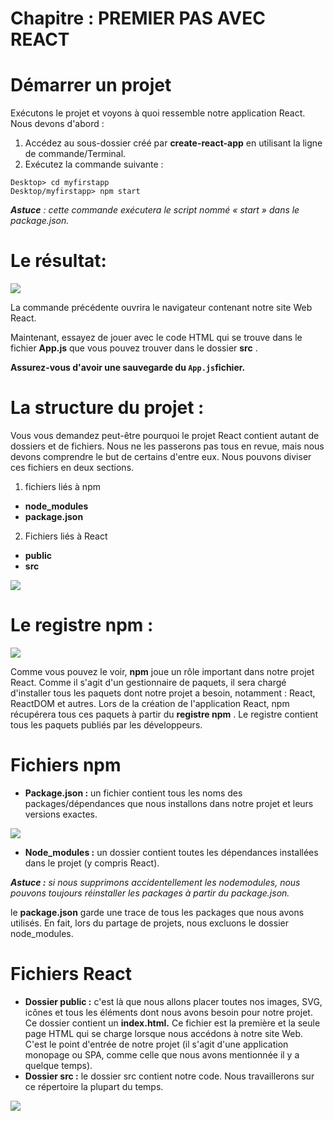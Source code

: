 # Chapitre : PREMIER PAS AVEC REACT

# Démarrer un projet

Exécutons le projet et voyons à quoi ressemble notre application React. Nous devons d'abord :

1. Accédez au sous-dossier créé par **create-react-app** en utilisant la ligne de commande/Terminal.
2. Exécutez la commande suivante :

```
Desktop> cd myfirstapp
Desktop/myfirstapp> npm start
```

***Astuce** : cette commande exécutera le script nommé « start » dans le package.json.*

# Le résultat:

![](https://i.imgur.com/hIx4Gqt.gif)

La commande précédente ouvrira le navigateur contenant notre site Web React.

Maintenant, essayez de jouer avec le code HTML qui se trouve dans le fichier **App.js** que vous pouvez trouver dans le dossier **src** .

**Assurez-vous d'avoir une sauvegarde du `App.js`fichier.**


# La structure du projet :
  Vous vous demandez peut-être pourquoi le projet React contient autant de dossiers et de fichiers. Nous ne les passerons pas tous en revue, mais nous devons comprendre le but de certains d'entre eux.
Nous pouvons diviser ces fichiers en deux sections.

1. fichiers liés à npm

* **node_modules**
* **package.json**

2. Fichiers liés à React

* **public**
* **src**

![](https://i.imgur.com/5KJeOXQ.png)

# Le registre npm :

![](https://i.imgur.com/hOUTIqx.png)

Comme vous pouvez le voir, **npm** joue un rôle important dans notre projet React.
Comme il s'agit d'un gestionnaire de paquets, il sera chargé d'installer tous les paquets dont notre projet a besoin, notamment : React, ReactDOM et autres.
Lors de la création de l'application React, npm récupérera tous ces paquets à partir du **registre npm** . Le registre contient tous les paquets publiés par les développeurs.

# Fichiers npm

* **Package.json :** un fichier contient tous les noms des packages/dépendances que nous installons dans notre projet et leurs versions exactes.

![](https://i.imgur.com/bbePcGI.png)

* **Node_modules :** un dossier contient toutes les dépendances installées dans le projet (y compris React).

***Astuce :** si nous supprimons accidentellement les nodemodules, nous pouvons toujours réinstaller les packages à partir du package.json.*

le **package.json** garde une trace de tous les packages que nous avons utilisés. En fait, lors du partage de projets, nous excluons le dossier node_modules.

# Fichiers React

* **Dossier public :** c'est là que nous allons placer toutes nos images, SVG, icônes et tous les éléments dont nous avons besoin pour notre projet.
  Ce dossier contient un **index.html.** Ce fichier est la première et la seule page HTML qui se charge lorsque nous accédons à notre site Web. C'est le point d'entrée de notre projet (il s'agit d'une application monopage ou SPA, comme celle que nous avons mentionnée il y a quelque temps).
* **Dossier src :** le dossier src contient notre code. Nous travaillerons sur ce répertoire la plupart du temps.

![](https://i.imgur.com/ZSq8FWq.png)
